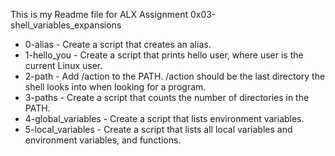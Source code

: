 This is my Readme file for ALX Assignment 0x03-shell_variables_expansions

* 0-alias - Create a script that creates an alias.
* 1-hello_you - Create a script that prints hello user, where user is the current Linux user.
* 2-path - Add /action to the PATH. /action should be the last directory the shell looks into when looking for a program.
* 3-paths - Create a script that counts the number of directories in the PATH.
* 4-global_variables - Create a script that lists environment variables.
* 5-local_variables - Create a script that lists all local variables and environment variables, and functions.
